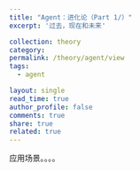 ```yaml
---
title: "Agent：进化论（Part 1/）"
excerpt: '过去，现在和未来'

collection: theory
category: 
permalink: /theory/agent/view
tags: 
  - agent

layout: single
read_time: true
author_profile: false
comments: true
share: true
related: true
---
```


应用场景。。。。